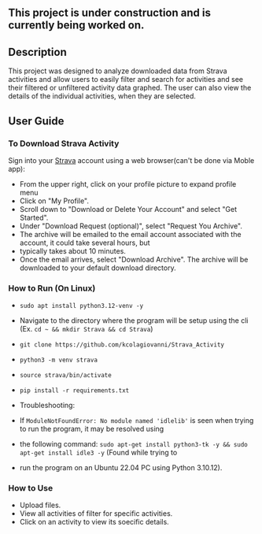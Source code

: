 ## This project is under construction and is currently being worked on.

## Description
This project was designed to analyze downloaded data from Strava activities and allow users to easily filter and search 
for activities and see their filtered or unfiltered activity data graphed. The user can also view the details of the 
individual activities, when they are selected.

## User Guide

### To Download Strava Activity
Sign into your [Strava](www.strava.com) account using a web browser(can't be done via Moble app):
* From the upper right, click on your profile picture to expand profile menu
* Click on "My Profile".
* Scroll down to "Download or Delete Your Account" and select "Get Started".
* Under "Download Request (optional)", select "Request You Archive".
* The archive will be emailed to the email account associated with the account, it could take several hours, but 
* typically takes about 10 minutes.
* Once the email arrives, select "Download Archive". The archive will be downloaded to your default download directory.

### How to Run (On Linux)
* `sudo apt install python3.12-venv -y`
* Navigate to the directory where the program will be setup using the cli (Ex. `cd ~ && mkdir Strava && cd Strava`)
* `git clone https://github.com/kcolagiovanni/Strava_Activity`
* `python3 -m venv strava`
* `source strava/bin/activate`
* `pip install -r requirements.txt`

* Troubleshooting:
* If `ModuleNotFoundError: No module named 'idlelib'` is seen when trying to run the program, it may be resolved using 
* the following command: `sudo apt-get install python3-tk -y && sudo apt-get install idle3 -y` (Found while trying to 
* run the program on an Ubuntu 22.04 PC using Python 3.10.12).

### How to Use
* Upload files.
* View all activities of filter for specific activities.
* Click on an activity to view its soecific details.
